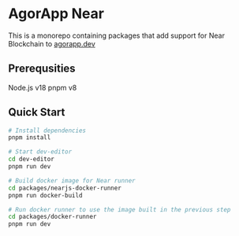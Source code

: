 # AgorApp Near

This is a monorepo containing packages that add support for Near Blockchain to [agorapp.dev](https://agorapp.dev/)

## Prerequsities

Node.js v18
pnpm v8

## Quick Start

```bash
# Install dependencies
pnpm install

# Start dev-editor
cd dev-editor
pnpm run dev

# Build docker image for Near runner
cd packages/nearjs-docker-runner
pnpm run docker-build

# Run docker runner to use the image built in the previous step
cd packages/docker-runner
pnpm run dev
```
